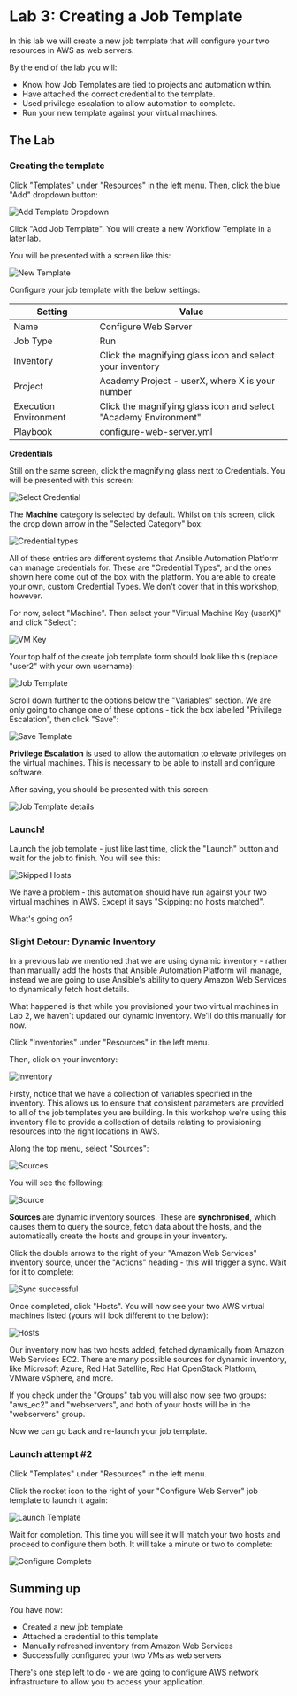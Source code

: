 # Lab 3: Creating a Job Template

In this lab we will create a new job template that will configure your two resources in AWS as web servers.

By the end of the lab you will:

* Know how Job Templates are tied to projects and automation within.
* Have attached the correct credential to the template.
* Used privilege escalation to allow automation to complete.
* Run your new template against your virtual machines.

## The Lab

### Creating the template

Click "Templates" under "Resources" in the left menu. Then, click the blue "Add" dropdown button:

![Add Template Dropdown](/student_guide/images/lab3_add_dropdown.png)

Click "Add Job Template". You will create a new Workflow Template in a later lab.

You will be presented with a screen like this:

![New Template](/student_guide/images/lab3_create_template_form.png)

Configure your job template with the below settings:

| Setting | Value |
| ------- | ----- |
| Name    | Configure Web Server |
| Job Type | Run |
| Inventory | Click the magnifying glass icon and select your inventory |
| Project  | Academy Project - userX, where X is your number |
| Execution Environment | Click the magnifying glass icon and select "Academy Environment" |
| Playbook | configure-web-server.yml |

**Credentials**

Still on the same screen, click the magnifying glass next to Credentials. You will be presented with this screen:

![Select Credential](/student_guide/images/lab3_select_credential.png)

The **Machine** category is selected by default. Whilst on this screen, click the drop down arrow in the "Selected Category" box:

![Credential types](/student_guide/images/lab3_credential_types.png)

All of these entries are different systems that Ansible Automation Platform can manage credentials for. These are "Credential Types", and the ones shown here
come out of the box with the platform. You are able to create your own, custom Credential Types. We don't cover that in this workshop, however.

For now, select "Machine". Then select your "Virtual Machine Key (userX)" and click "Select":

![VM Key](/student_guide/images/lab3_vm_key.png)

Your top half of the create job template form should look like this (replace "user2" with your own username):

![Job Template](/student_guide/images/lab3_half_complete_job_template.png)

Scroll down further to the options below the "Variables" section. We are only going to change one of these options - tick the box labelled "Privilege Escalation", then click "Save":

![Save Template](/student_guide/images/lab3_save.png)

**Privilege Escalation** is used to allow the automation to elevate privileges on the virtual machines. This is necessary to be able to install and configure 
software.

After saving, you should be presented with this screen:

![Job Template details](/student_guide/images/lab3_details.png)

### Launch!

Launch the job template - just like last time, click the "Launch" button and wait for the job to finish. You will see this:

![Skipped Hosts](/student_guide/images/lab3_skipped_hosts.png)

We have a problem - this automation should have run against your two virtual machines in AWS. Except it says "Skipping: no hosts matched".

What's going on?

### Slight Detour: Dynamic Inventory

In a previous lab we mentioned that we are using dynamic inventory - rather than manually add the hosts that Ansible Automation Platform will manage, instead 
we are going to use Ansible's ability to query Amazon Web Services to dynamically fetch host details.

What happened is that while you provisioned your two virtual machines in Lab 2, we haven't updated our dynamic inventory. We'll do this manually for now.

Click "Inventories" under "Resources" in the left menu.

Then, click on your inventory:

![Inventory](/student_guide/images/lab3_inventory.png)

Firsty, notice that we have a collection of variables specified in the inventory. This allows us to ensure that consistent parameters are provided to all
of the job templates you are building. In this workshop we're using this inventory file to provide a collection of details relating to provisioning resources 
into the right locations in AWS.

Along the top menu, select "Sources":

![Sources](/student_guide/images/lab3_sources_menu.png)

You will see the following:

![Source](/student_guide/images/lab3_sources.png)

**Sources** are dynamic inventory sources. These are **synchronised**, which causes them to query the source, fetch data about the hosts, and the automatically 
create the hosts and groups in your inventory.

Click the double arrows to the right of your "Amazon Web Services" inventory source, under the "Actions" heading - this will trigger a sync. Wait for it to complete:

![Sync successful](/student_guide/images/lab3_sync_successful.png)

Once completed, click "Hosts". You will now see your two AWS virtual machines listed (yours will look different to the below):

![Hosts](/student_guide/images/lab3_hosts.png)

Our inventory now has two hosts added, fetched dynamically from Amazon Web Services EC2. There are many possible sources for dynamic inventory, like Microsoft Azure, Red Hat Satellite, Red Hat OpenStack Platform, VMware vSphere, and more.

If you check under the "Groups" tab you will also now see two groups: "aws_ec2" and "webservers", and both of your hosts will be in the "webservers" group.

Now we can go back and re-launch your job template.

### Launch attempt #2

Click "Templates" under "Resources" in the left menu.

Click the rocket icon to the right of your "Configure Web Server" job template to launch it again:

![Launch Template](/student_guide/images/lab3_cws_launch.png)

Wait for completion. This time you will see it will match your two hosts and proceed to configure them both. It will take a minute or two to complete:

![Configure Complete](/student_guide/images/lab3_configure_complete.png)

## Summing up

You have now:

* Created a new job template
* Attached a credential to this template
* Manually refreshed inventory from Amazon Web Services
* Successfully configured your two VMs as web servers

There's one step left to do - we are going to configure AWS network infrastructure to allow you to access your application.


